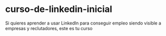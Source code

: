 # curso-de-linkedin-inicial
Si quieres aprender a usar LinkedIn para conseguir empleo siendo visible a empresas y reclutadores, este es tu curso
